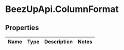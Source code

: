 # BeezUpApi.ColumnFormat

## Properties
Name | Type | Description | Notes
------------ | ------------- | ------------- | -------------


